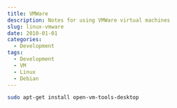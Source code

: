 ```yaml
---
title: VMWare
description: Notes for using VMWare virtual machines
slug: linux-vmware
date: 2010-01-01
categories:
  - Development
tags:
  - Development
  - VM
  - Linux
  - Debian
---
```


```Bash
sudo apt-get install open-vm-tools-desktop
```

